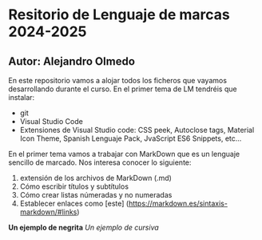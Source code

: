 # Resitorio de Lenguaje de marcas 2024-2025
## Autor: Alejandro Olmedo

En este repositorio vamos a alojar todos los ficheros que vayamos desarrollando durante el curso. En el primer tema de LM tendréis que instalar:
- git
- Visual Studio Code
- Extensiones de Visual Studio code: CSS peek, Autoclose tags, Material Icon Theme, Spanish Lenguaje Pack, JvaScript ES6 Snippets, etc...

En el primer tema vamos a trabajar con MarkDown que es un lenguaje sencillo de marcado. Nos interesa conocer lo siguiente: 
1. extensión de los archivos de MarkDown (.md)
2. Cómo escribir títulos y subtítulos
3. Cómo crear listas númeradas y no numeradas
4. Establecer enlaces como [este] (https://markdown.es/sintaxis-markdown/#links)

**Un ejemplo de negrita**
_Un ejemplo de cursiva_